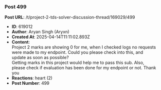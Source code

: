 ### Post 499
**Post URL**: /t/project-2-tds-solver-discussion-thread/169029/499
- **ID**: 619012
- **Author**: Aryan Singh (Aryxn)
- **Created At**: 2025-04-14T11:11:02.893Z
- **Content**:  
  Project 2 marks are showing 0 for me, when I checked logs no requests were made to my endpoint. Could you please check into this, and update as soon as possible?<br>
Getting marks in this project would help me to pass this sub. Also, please check if evaluation has been done for my endpoint or not.
Thank you
- **Reactions**: heart (2)
- **Post Number**: 499

